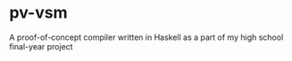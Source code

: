 # pv-vsm
A proof-of-concept compiler written in Haskell as a part of my high school final-year project

